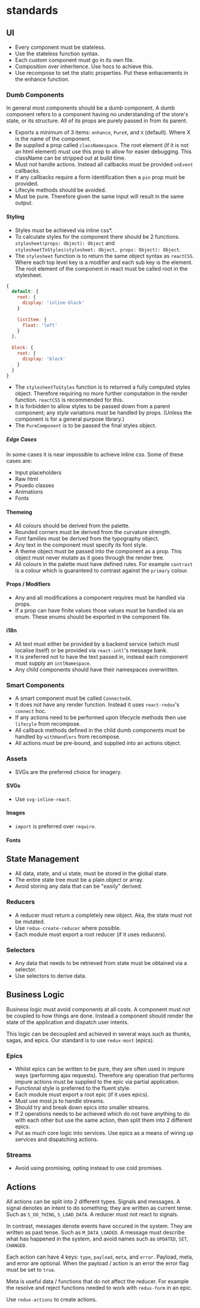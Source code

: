 # standards

## UI

* Every component must be stateless.
* Use the stateless function syntax.
* Each custom component must go in its own file.
* Composition over inheritence. Use hocs to achieve this.
* Use recompose to set the static properties. Put these enhacements in the enhance function.

### Dumb Components

In general most components should be a dumb component. A dumb component refers to a component having no understanding of the store's state, or its structure. All of its props are purely passed in from its parent.

* Exports a minimum of 3 items: `enhance`, `PureX`, and `X` (default). Where X is the name of the component.
* Be supplied a prop called `classNamespace`. The root element (if it is not an html element) must use this prop to allow for easier debugging. This className can be stripped out at build time.
* Must not handle actions. Instead all callbacks must be provided `onEvent` callbacks.
* If any callbacks require a form identification then a `pin` prop must be provided.
* Lifecyle methods should be avoided.
* Must be pure. Therefore given the same input will result in the same output.

#### Styling

* Styles must be achieved via inline css*.
* To calculate styles for the component there should be 2 functions. `stylesheet(props: Object): Object` and `stylesheetToStyles(stylesheet: Object, props: Object): Object`.
* The `stylesheet` function is to return the same object syntax as `reactCSS`. Where each top level key is a modifier and each sub key is the element. The root element of the component in react must be called root in the stylesheet.
```js
{
  default: {
    root: {
      display: 'inline-block'
    }
    
    listItem: {
      float: 'left'
    }
  },
  
  block: {
    root: {
      display: 'block'
    }
  }
}
```
* The `stylesheetToStyles` function is to returned a fully computed styles object. Therefore requiring no more further computation in the render function. `reactCSS` is recommended for this.
* It is forbidden to allow styles to be passed down from a parent component; any style variations must be handled by props. (Unless the component is for a general purpose library.)
* The `PureComponent` is to be passed the final styles object.

##### Edge Cases

In some cases it is near impossible to achieve inline css. Some of these cases are:

* Input placeholders
* Raw html
* Psuedo classes
* Animations
* Fonts

#### Themeing

* All colours should be derived from the palette.
* Rounded corners must be derived from the curvature strength.
* Font families must be derived from the typography object.
* Any text in the component must specify its font style.
* A theme object must be passed into the component as a prop. This object must never mutate as it goes through the render tree.
* All colours in the palette must have defined rules. For example `contrast` is a colour which is guaranteed to contrast against the `primary` colour.

#### Props / Modifiers

* Any and all modifications a component requires must be handled via props.
* If a prop can have finite values those values must be handled via an enum. These enums should be exported in the component file.

#### i18n

* All text must either be provided by a backend service (which must localise itself) or be provided via `react-intl`'s message bank.
* It is preferred not to have the text passed in, instead each component must supply an `intlNamespace`.
* Any child components should have their namespaces overwritten.

### Smart Components

* A smart component must be called `ConnectedX`.
* It does not have any render function. Instead it uses `react-redux`'s `connect` hoc.
* If any actions need to be performed upon lifecycle methods then use `lifecyle` from recompose.
* All callback methods defined in the child dumb components must be handled by `withHandlers` from recompose.
* All actions must be pre-bound, and supplied into an actions object.

### Assets

* SVGs are the preferred choice for imagery.

#### SVGs

* Use `svg-inline-react`.

#### Images

* `import` is preferred over `require`.

#### Fonts

## State Management

* All data, state, and ui state, must be stored in the global state.
* The entire state tree must be a plain object or array.
* Avoid storing any data that can be "easily" derived.

### Reducers

* A reducer must return a completely new object. Aka, the state must not be mutated.
* Use `redux-create-reducer` where possible.
* Each module must export a root reducer (if it uses reducers).

### Selectors

* Any data that needs to be retrieved from state must be obtained via a selector.
* Use selectors to derive data.

## Business Logic

Business logic must avoid components at all costs. A component must not be coupled to how things are done. Instead a component should render the state of the application and dispatch user intents.

This logic can be decoupled and achieved in several ways such as thunks, sagas, and epics. Our standard is to use `redux-most` (epics).

### Epics

* Whilst epics can be written to be pure, they are often used in impure ways (performing ajax requests). Therefore any operation that performs impure actions must be supplied to the epic via partial application.
* Functional style is preferred to the fluent style.
* Each module must export a root epic (if it uses epics).
* Must use most.js to handle streams.
* Should try and break down epics into smaller streams.
* If 2 operations needs to be achieved which do not have anything to do with each other but use the same action, then split them into 2 different epics.
* Put as much core logic into services. Use epics as a means of wiring up services and dispatching actions.

### Streams

* Avoid using promising, opting instead to use cold promises.

## Actions

All actions can be split into 2 different types. Signals and messages. A signal denotes an intent to do something; they are written as current tense. Such as `S_DO_THING`, `S_LOAD_DATA`. A reducer must not react to signals.

In contrast, messages denote events have occured in the system. They are written as past tense. Such as `M_DATA_LOADED`. A message must describe what has happened in the system, and avoid names such as `UPDATED`, `SET`, `CHANGED`.

Each action can have 4 keys: `type`, `payload`, `meta`, and `error`. Payload, meta, and error are optional. When the payload / action is an error the error flag must be set to `true`.

Meta is useful data / functions that do not affect the reducer. For example the resolve and reject functions needed to work with `redux-form` in an epic.

Use `redux-actions` to create actions.


